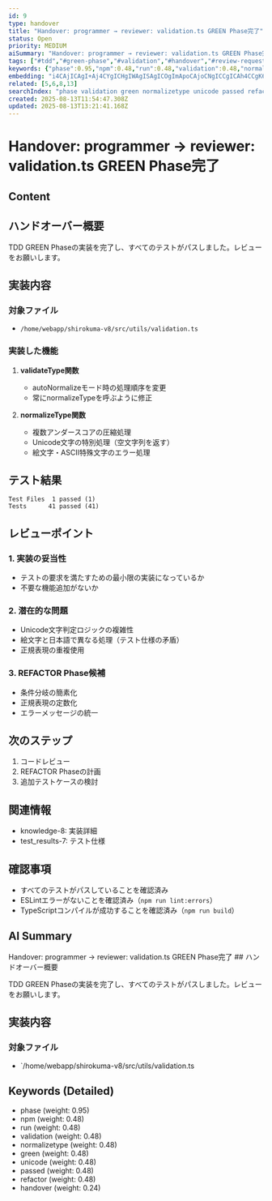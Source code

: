 ```yaml
---
id: 9
type: handover
title: "Handover: programmer → reviewer: validation.ts GREEN Phase完了"
status: Open
priority: MEDIUM
aiSummary: "Handover: programmer → reviewer: validation.ts GREEN Phase完了  ## ハンドオーバー概要\n\nTDD GREEN Phaseの実装を完了し、すべてのテストがパスしました。レビューをお願いします。\n\n## 実装内容\n\n### 対象ファイル\n- `/home/webapp/shirokuma-v8/src/utils/validation.ts"
tags: ["#tdd","#green-phase","#validation","#handover","#review-request"]
keywords: {"phase":0.95,"npm":0.48,"run":0.48,"validation":0.48,"normalizetype":0.48}
embedding: "i4CAjICAgI+Aj4CYgICHgIWAgISAgICOgImApoCAjoCNgICCgICAh4CCgK6AgI+AkICAjoCAgICAh4CqgICPgIuAgJqAgICBgIGAnICAjoCEgICngICAh4CAgJOAgIeAgICAooCAgI6Ah4CcgICBgIOAgJCAgICPgI6AloCAgIA="
related: [5,6,8,13]
searchIndex: "phase validation green normalizetype unicode passed refactor npm run handover"
created: 2025-08-13T11:54:47.308Z
updated: 2025-08-13T13:21:41.168Z
---
```


# Handover: programmer → reviewer: validation.ts GREEN Phase完了

## Content

## ハンドオーバー概要

TDD GREEN Phaseの実装を完了し、すべてのテストがパスしました。レビューをお願いします。

## 実装内容

### 対象ファイル
- `/home/webapp/shirokuma-v8/src/utils/validation.ts`

### 実装した機能
1. **validateType関数**
   - autoNormalizeモード時の処理順序を変更
   - 常にnormalizeTypeを呼ぶように修正

2. **normalizeType関数**
   - 複数アンダースコアの圧縮処理
   - Unicode文字の特別処理（空文字列を返す）
   - 絵文字・ASCII特殊文字のエラー処理

## テスト結果

```
Test Files  1 passed (1)
Tests      41 passed (41)
```

## レビューポイント

### 1. 実装の妥当性
- テストの要求を満たすための最小限の実装になっているか
- 不要な機能追加がないか

### 2. 潜在的な問題
- Unicode文字判定ロジックの複雑性
- 絵文字と日本語で異なる処理（テスト仕様の矛盾）
- 正規表現の重複使用

### 3. REFACTOR Phase候補
- 条件分岐の簡素化
- 正規表現の定数化
- エラーメッセージの統一

## 次のステップ

1. コードレビュー
2. REFACTOR Phaseの計画
3. 追加テストケースの検討

## 関連情報
- knowledge-8: 実装詳細
- test_results-7: テスト仕様

## 確認事項
- すべてのテストがパスしていることを確認済み
- ESLintエラーがないことを確認済み（`npm run lint:errors`）
- TypeScriptコンパイルが成功することを確認済み（`npm run build`）

## AI Summary

Handover: programmer → reviewer: validation.ts GREEN Phase完了  ## ハンドオーバー概要

TDD GREEN Phaseの実装を完了し、すべてのテストがパスしました。レビューをお願いします。

## 実装内容

### 対象ファイル
- `/home/webapp/shirokuma-v8/src/utils/validation.ts

## Keywords (Detailed)

- phase (weight: 0.95)
- npm (weight: 0.48)
- run (weight: 0.48)
- validation (weight: 0.48)
- normalizetype (weight: 0.48)
- green (weight: 0.48)
- unicode (weight: 0.48)
- passed (weight: 0.48)
- refactor (weight: 0.48)
- handover (weight: 0.24)

